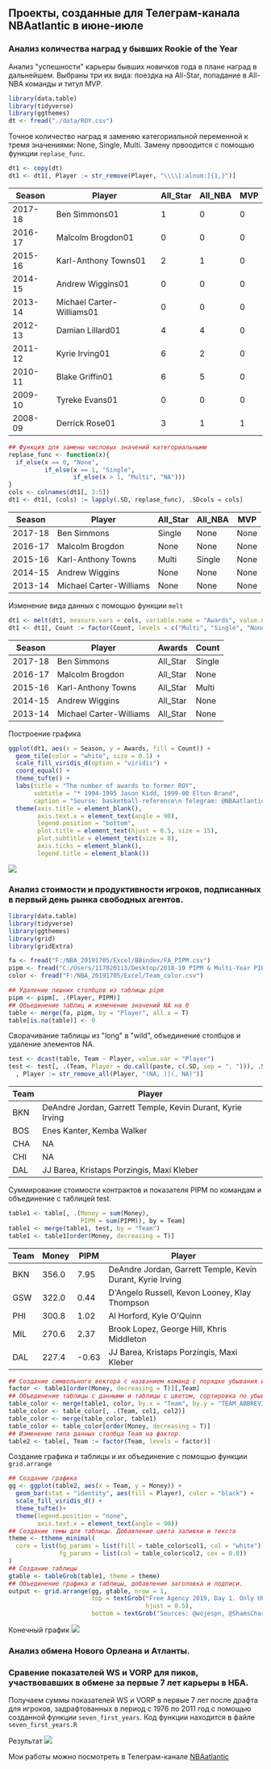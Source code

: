 
## Проекты, созданные для Телеграм-канала NBAatlantic в июне-июле

### Анализ количества наград у бывших Rookie of the Year
Анализ "успешности" карьеры бывших новичков года в плане наград в дальнейшем. Выбраны три их вида: поездка на All-Star, попадание в All-NBA команды и титул MVP.

```r
library(data.table)
library(tidyverse)
library(ggthemes)
dt <- fread("./data/ROY.csv")
```

Точное количество наград я заменяю категориальной переменной к тремя значениями: None, Single, Multi. Замену првоодится с помощью функции ```replase_func```.

```r
dt1 <- copy(dt)
dt1 <- dt1[, Player := str_remove(Player, "\\\\[:alnum:]{1,}")]
```

|Season	|Player|	All_Star|	All_NBA|	MVP|
|---|---|---|---|---|
|2017-18	|Ben Simmons01|	1|	0|	0|
|2016-17	|Malcolm Brogdon01|	0|	0|	0|
|2015-16	|Karl-Anthony Towns01|	2|	1|	0|
|2014-15	|Andrew Wiggins01|	0|	0|	0|
|2013-14	|Michael Carter-Williams01|	0|	0|	0|
|2012-13	|Damian Lillard01|	4|	4|	0|
|2011-12	|Kyrie Irving01|	6|	2|	0|
|2010-11	|Blake Griffin01|	6|	5|	0|
|2009-10	|Tyreke Evans01|	0|	0|	0|
|2008-09	|Derrick Rose01|	3|	1|	1|

```r
## Функция для замены числовых значений категориальными
replase_func <- function(x){
  if_else(x == 0, "None",
          if_else(x == 1, "Single",
                  if_else(x > 1, "Multi", "NA")))
}
cols <- colnames(dt1[, 3:5])
dt1 <- dt1[, (cols) := lapply(.SD, replase_func), .SDcols = cols]
```

|Season|	Player|	All_Star|	All_NBA|	MVP|
|---|---|---|---|---|
|2017-18|	Ben Simmons|	Single|	None|	None|
|2016-17|	Malcolm Brogdon|	None|	None|	None|
|2015-16|	Karl-Anthony Towns|	Multi|	Single|	None|
|2014-15|	Andrew Wiggins|	None|	None|	None|
|2013-14|	Michael Carter-Williams|	None|	None|	None|

Изменение вида данных с помощью функции ```melt```
```r
dt1 <- melt(dt1, measure.vars = cols, variable.name = "Awards", value.name = "Count")
dt1 <- dt1[, Count := factor(Count, levels = c("Multi", "Single", "None"))]
```

|Season|	Player|	Awards|	Count|
|---|---|---|---|
|2017-18|	Ben Simmons|	All_Star|	Single|
|2016-17|	Malcolm Brogdon|	All_Star|	None|
|2015-16|	Karl-Anthony Towns|	All_Star|	Multi|
|2014-15|	Andrew Wiggins|	All_Star|	None|
|2013-14|	Michael Carter-Williams|	All_Star|	None|

Построение графика

```r
ggplot(dt1, aes(x = Season, y = Awards, fill = Count)) +
  geom_tile(color = "white", size = 0.1) +
  scale_fill_viridis_d(option = "viridis") +
  coord_equal() +
  theme_tufte() +
  labs(title = "The number of awards to former ROY",
       subtitle = "* 1994-1995 Jason Kidd, 1999-00 Elton Brand",
       caption = "Sourse: basketball-reference\n Telegram: @NBAatlantic, twitter: @vshufinskiy") +
  theme(axis.title = element_blank(),
        axis.text.x = element_text(angle = 90),
        legend.position = "bottom",
        plot.title = element_text(hjust = 0.5, size = 15),
        plot.subtitle = element_text(size = 8),
        axis.ticks = element_blank(),
        legend.title = element_blank())
```
![](ROY.jpeg)
### Анализ стоимости и продуктивности игроков, подписанных в первый день рынка свободных агентов.

```r
library(data.table)
library(tidyverse)
library(ggthemes)
library(grid)
library(gridExtra)

fa <- fread("F:/NBA_20191705/Excel/BBindex/FA_PIPM.csv")
pipm <- fread("C:/Users/1170201i3/Desktop/2018-19 PIPM & Multi-Year PIPM - 2018-19 PIPM.csv")
color <- fread("F:/NBA_20191705/Excel/Team_color.csv")
```

```r
## Удаление лишних столбцов из таблицы pipm
pipm <- pipm[, .(Player, PIPM)]
## Объединение таблиц и изменение значений NA на 0
table <- merge(fa, pipm, by = "Player", all.x = T)
table[is.na(table)] <- 0
```

Сворачивание таблицы из "long" в "wild", объединение столбцов и удаление элементов NA.

```r
test <- dcast(table, Team ~ Player, value.var = "Player")
test <- test[, .(Team, Player = do.call(paste, c(.SD, sep = ", "))), .SDcols = 2:45][
  , Player := str_remove_all(Player, "(NA, )|(, NA)")]
```

|Team|	Player|
|---|---|
|BKN|	DeAndre Jordan, Garrett Temple, Kevin Durant, Kyrie Irving|
|BOS|	Enes Kanter, Kemba Walker|
|CHA|	NA|
|CHI|	NA|
|DAL|	JJ Barea, Kristaps Porzingis, Maxi Kleber|

Суммирование стоимости контрактов и показателя PIPM по командам и объединение с таблицей test.
```r
table1 <- table[, .(Money = sum(Money),
                    PIPM = sum(PIPM)), by = Team]
table1 <- merge(table1, test, by = "Team")
table1 <- table1[order(Money, decreasing = T)]
```

|Team|	Money|	PIPM|	Player|
|---|---|---|---|
|BKN|	356.0|	7.95|	DeAndre Jordan, Garrett Temple, Kevin Durant, Kyrie Irving|
|GSW|	322.0|	0.44|	D'Angelo Russell, Kevon Looney, Klay Thompson|
|PHI|	300.8|	1.02|	Al Horford, Kyle O'Quinn|
|MIL|	270.6|	2.37|	Brook Lopez, George Hill, Khris Middleton|
|DAL|	227.4|	-0.63|	JJ Barea, Kristaps Porzingis, Maxi Kleber|

```r
## Создание символьного вектора с названием команд с порядке убывания их затрат
factor <- table1[order(Money, decreasing = T)][,Team]
## Объединение таблицы с данными и таблицы с цветом, сортировка по убыванию
table_color <- merge(table1, color, by.x = "Team", by.y = "TEAM_ABBREVIATION")
table_color <- table_color[, .(Team, col1, col2)]
table_color <- merge(table_color, table1)
table_color <- table_color[order(Money, decreasing = T)]
## Изменение типа данных столбца Team на фактор.
table2 <- table[, Team := factor(Team, levels = factor)]
```
Создание графика и таблицы и их объединение с помощью функции ```grid.arrange```

```r
## Создание графика
gg <- ggplot(table2, aes(x = Team, y = Money)) +
  geom_bar(stat = "identity", aes(fill = Player), color = "black") +
  scale_fill_viridis_d() +
  theme_tufte()+
  theme(legend.position = "none",
        axis.text.x = element_text(angle = 90)) 
## Создание темы для таблицы. Добавление цвета заливки и текста
theme <- ttheme_minimal(
  core = list(bg_params = list(fill = table_color$col1, col = "white"),
              fg_params = list(col = table_color$col2, cex = 0.8))
)
## Создание таблицы
gtable <- tableGrob(table1, theme = theme)
## Объединение графика и таблицы, добавление заголовка и подписи.
output <- grid.arrange(gg, gtable, nrow = 1, 
                       top = textGrob("Free Agency 2019, Day 1. Only UFA and RFA.\nAmount of monetary obligations and PIPM in last season by teams",
                                      hjust = 0.5),
                       bottom = textGrob("Sources: @wojespn, @ShamsCharania; Telegram: @NBAatlantic, Twitter: @vshufinskiy"))
```

Конечный график
![](FA.jpeg)

### Анализ обмена Нового Орлеана и Атланты.
### Сравение показателей WS и VORP для пиков, участвовавших в обмене за первые 7 лет карьеры в НБА.

Получаем суммы показателей WS и VORP в первые 7 лет после драфта для игроков, задрафтованных в период с 1976 по 2011 год с помощью созданной функции ```seven_first_years```. Код функции находится в файле `seven_first_years.R`

Результат
![](draft_plot.jpeg)

Мои работы можно посмотреть в Телеграм-канале [NBAatlantic](https://t.me/nbaatlantic)
